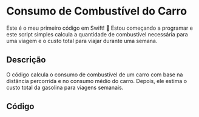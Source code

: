 # Consumo de Combustível do Carro

Este é o meu primeiro código em Swift! 🎉 Estou começando a programar e este script simples calcula a quantidade de combustível necessária para uma viagem e o custo total para viajar durante uma semana.

## Descrição

O código calcula o consumo de combustível de um carro com base na distância percorrida e no consumo médio do carro. Depois, ele estima o custo total da gasolina para viagens semanais.

## Código

